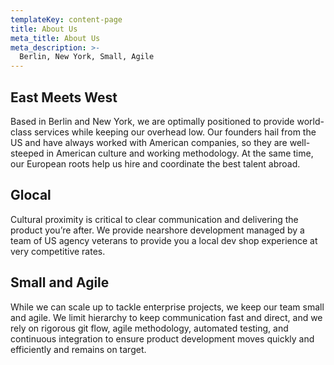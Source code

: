 ```yaml
---
templateKey: content-page
title: About Us
meta_title: About Us
meta_description: >-
  Berlin, New York, Small, Agile
---
```


## East Meets West

Based in Berlin and New York, we are optimally positioned to provide world-class services while keeping our overhead low. Our founders hail from the US and have always worked with American companies, so they are well-steeped in American culture and working methodology. At the same time, our European roots help us hire and coordinate the best talent abroad.

## Glocal

Cultural proximity is critical to clear communication and delivering the product you’re after. We provide nearshore development managed by a team of US agency veterans to provide you a local dev shop experience at very competitive rates.

## Small and Agile

While we can scale up to tackle enterprise projects, we keep our team small and agile. We limit hierarchy to keep communication fast and direct, and we rely on rigorous git flow, agile methodology, automated testing, and continuous integration to ensure product development moves quickly and efficiently and remains on target.

